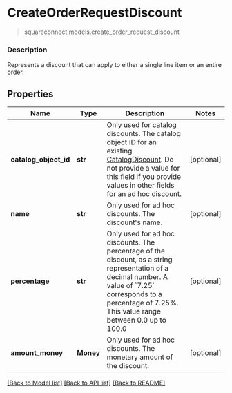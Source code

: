 # CreateOrderRequestDiscount
> squareconnect.models.create_order_request_discount

### Description

Represents a discount that can apply to either a single line item or an entire order.

## Properties
Name | Type | Description | Notes
------------ | ------------- | ------------- | -------------
**catalog_object_id** | **str** | Only used for catalog discounts. The catalog object ID for an existing [CatalogDiscount](#type-catalogdiscount).  Do not provide a value for this field if you provide values in other fields for an ad hoc discount. | [optional]
**name** | **str** | Only used for ad hoc discounts. The discount&#39;s name. | [optional]
**percentage** | **str** | Only used for ad hoc discounts. The percentage of the discount, as a string representation of a decimal number.  A value of &#x60;7.25&#x60; corresponds to a percentage of 7.25%. This value range between 0.0 up to 100.0 | [optional]
**amount_money** | [**Money**](Money.md) | Only used for ad hoc discounts. The monetary amount of the discount. | [optional]

[[Back to Model list]](../README.md#documentation-for-models) [[Back to API list]](../README.md#documentation-for-api-endpoints) [[Back to README]](../README.md)


